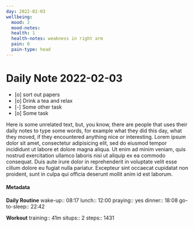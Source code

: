 ```yaml
---
day: 2022-02-03
wellbeing:
  mood: 2
  mood-notes: 
  health: 1
  health-notes: weakness in right arm
  pain: 0
  pain-type: head
---
```


# Daily Note 2022-02-03

- [o] sort out papers
- [o] Drink a tea and relax
- [-] Some other task
- [o] Some task

Here is some unrelated text, but, you know, there are people that uses their daily notes to type some words, for example what they did this day, what they moved, if they encountered anything nice or interesting. Lorem ipsum dolor sit amet, consectetur adipisicing elit, sed do eiusmod tempor incididunt ut labore et dolore magna aliqua. Ut enim ad minim veniam, quis nostrud exercitation ullamco laboris nisi ut aliquip ex ea commodo consequat. Duis aute irure dolor in reprehenderit in voluptate velit esse cillum dolore eu fugiat nulla pariatur. Excepteur sint occaecat cupidatat non proident, sunt in culpa qui officia deserunt mollit anim id est laborum.

#### Metadata

**Daily Routine**
wake-up:: 08:17
lunch:: 12:00
praying:: yes
dinner:: 18:08
go-to-sleep:: 22:42

**Workout**
training:: 41m
situps:: 2
steps:: 1431
